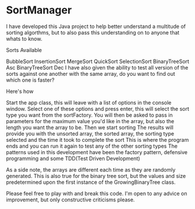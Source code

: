 # SortManager

I have developed this Java project to help better understand a multitude of sorting algorthms, but to also pass this understanding on to anyone that whats to know.

Sorts Available

BubbleSort
InsertionSort
MergeSort
QuickSort
SelectionSort
BinaryTreeSort Asc
BinaryTreeSort Dec
I have also given the ability to test all version of the sorts against one another with the same array, do you want to find out which one is faster?

Here's how

Start the app class, this will leave with a list of options in the console window.
Select one of these options and press enter, this will select the sort type you want from the sortFactory.
You will then be asked to pass in parameters for the maximum value you'd like in the array, but also the length you want the array to be.
Then we start sorting
The results will provide you with the unsorted array, the sorted array, the sorting type selected and the time it took to complete the sort
This is where the program ends and you can run it again to test any of the other sorting types
The patterns used in this development have been the factory pattern, defensive programming and some TDD(Test Driven Development)

As a side note, the arrays are different each time as they are randomly generated. This is also true for the binary tree sort, but the values and size predetermined upon the first instance of the GrowingBinaryTree class.

Please feel free to play with and break this code. I'm open to any advice on improvement, but only constructive criticisms please.
